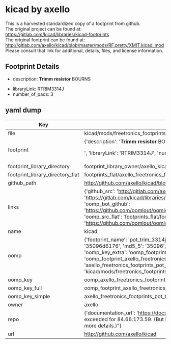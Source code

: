 # kicad by axello  
This is a harvested standardized copy of a footprint from github.  
The original project can be found at:  
https://gitlab.com/kicad/libraries/kicad-footprints  
The original footprint can be found at:
http://gitlab.com/axello/kicad/blob/master/mods/RF.pretty/XMIT.kicad_mod
Please consult that link for additional, details, files, and license information.  
## Footprint Details
* description: <b>Trimm resistor</b> BOURNS<p>  
* libraryLink: RTRIM3314J  
* number_of_pads: 3  
## yaml dump  
| Key | Value |  
| --- | --- |  
| file | kicad/mods/freetronics_footprints.pretty/POT_TRIM_3314J.kicad_mod |  
| footprint | {'description': '<b>Trimm resistor</b> BOURNS<p>', 'libraryLink': 'RTRIM3314J', 'number_of_pads': 3} |  
| footprint_library_directory | footprint_library_owner/axello_kicad |  
| footprint_library_directory_flat | footprints_flat/axello_freetronics_footprints_pot_trim_3314j/working |  
| github_path | http://github.com/axello/kicad/blob/master/mods/freetronics_footprints.pretty/POT_TRIM_3314J.kicad_mod |  
| links | {'github_src': 'http://gitlab.com/axello/kicad/blob/master/mods/RF.pretty/XMIT.kicad_mod', 'github_src_repo': 'https://gitlab.com/kicad/libraries/kicad-footprints', 'oomp_bot': 'footprints/axello_freetronics_footprints_pot_trim_3314j/working', 'oomp_bot_github': 'https://github.com/oomlout/oomlout_oomp_footprint_bot/tree/main/footprints/axello_freetronics_footprints_pot_trim_3314j/working', 'oomp_src_flat': 'footprints_flat/footprints_flat/axello_freetronics_footprints_pot_trim_3314j/working', 'oomp_src_flat_github': 'https://github.com/oomlout/oomlout_oomp_footprint_src/tree/main/footprints_flat/axello_freetronics_footprints_pot_trim_3314j/working'} |  
| name | kicad |  
| oomp | {'footprint_name': 'pot_trim_3314j', 'library_name': 'freetronics_footprints', 'md5': '35096d617673a39a97bb54f2f3da4dc3', 'md5_10': '35096d6176', 'md5_5': '35096', 'md5_6': '35096d', 'oomp_key': 'oomp_axello_freetronics_footprints_pot_trim_3314j', 'oomp_key_extra': 'oomp_footprint_axello_freetronics_footprints_pot_trim_3314j', 'oomp_key_full': 'oomp_footprint_axello_freetronics_footprints_pot_trim_3314j_35096d', 'oomp_key_simple': 'axello_freetronics_footprints_pot_trim_3314j', 'original_filename': 'kicad/mods/freetronics_footprints.pretty/POT_TRIM_3314J.kicad_mod', 'owner_name': 'axello'} |  
| oomp_key | oomp_axello_freetronics_footprints_pot_trim_3314j |  
| oomp_key_full | oomp_footprint_axello_freetronics_footprints_pot_trim_3314j |  
| oomp_key_simple | axello_freetronics_footprints_pot_trim_3314j |  
| owner | axello |  
| repo | {'documentation_url': 'https://docs.github.com/rest/overview/resources-in-the-rest-api#rate-limiting', 'message': "API rate limit exceeded for 84.66.173.59. (But here's the good news: Authenticated requests get a higher rate limit. Check out the documentation for more details.)"} |  
| url | http://github.com/axello/kicad |  

